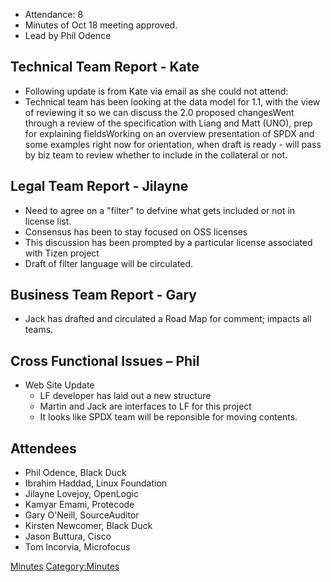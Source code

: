   - Attendance: 8
  - Minutes of Oct 18 meeting approved.
  - Lead by Phil Odence

## Technical Team Report - Kate

  - Following update is from Kate via email as she could not attend:
  - Technical team has been looking at the data model for 1.1, with the
    view of reviewing it so we can discuss the 2.0 proposed changesWent
    through a review of the specification with Liang and Matt (UNO),
    prep for explaining fieldsWorking on an overview presentation of
    SPDX and some examples right now for orientation, when draft is
    ready - will pass by biz team to review whether to include in the
    collateral or not.

## Legal Team Report - Jilayne

  - Need to agree on a "filter" to defvine what gets included or not in
    license list.
  - Consensus has been to stay focused on OSS licenses
  - This discussion has been prompted by a particular license associated
    with Tizen project
  - Draft of filter language will be circulated.

## Business Team Report - Gary

  - Jack has drafted and circulated a Road Map for comment; impacts all
    teams.

## Cross Functional Issues – Phil

  - Web Site Update
      - LF developer has laid out a new structure
      - Martin and Jack are interfaces to LF for this project
      - It looks like SPDX team will be reponsible for moving contents.

## Attendees

  - Phil Odence, Black Duck
  - Ibrahim Haddad, Linux Foundation
  - Jilayne Lovejoy, OpenLogic
  - Kamyar Emami, Protecode
  - Gary O'Neill, SourceAuditor
  - Kirsten Newcomer, Black Duck
  - Jason Buttura, Cisco
  - Tom Incorvia, Microfocus

[Minutes](Category:General "wikilink")
[Category:Minutes](Category:Minutes "wikilink")
